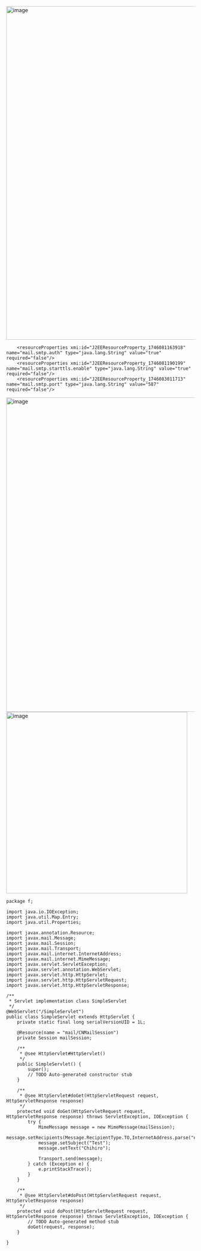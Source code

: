 

<img width="889" alt="image" src="https://github.com/user-attachments/assets/82504dde-9256-4d20-8092-fc83454b8b6b" />

        <resourceProperties xmi:id="J2EEResourceProperty_1746081163918" name="mail.smtp.auth" type="java.lang.String" value="true" required="false"/>
        <resourceProperties xmi:id="J2EEResourceProperty_1746081190199" name="mail.smtp.starttls.enable" type="java.lang.String" value="true" required="false"/>
        <resourceProperties xmi:id="J2EEResourceProperty_1746083011713" name="mail.smtp.port" type="java.lang.String" value="587" required="false"/>
	
<img width="838" alt="image" src="https://github.com/user-attachments/assets/dd257ad6-f65d-4303-a3e6-167f8cbfb027" />
<img width="484" alt="image" src="https://github.com/user-attachments/assets/361bf459-bd5a-4e1f-8d5b-f714cc5b1366" />

```
package f;

import java.io.IOException;
import java.util.Map.Entry;
import java.util.Properties;

import javax.annotation.Resource;
import javax.mail.Message;
import javax.mail.Session;
import javax.mail.Transport;
import javax.mail.internet.InternetAddress;
import javax.mail.internet.MimeMessage;
import javax.servlet.ServletException;
import javax.servlet.annotation.WebServlet;
import javax.servlet.http.HttpServlet;
import javax.servlet.http.HttpServletRequest;
import javax.servlet.http.HttpServletResponse;

/**
 * Servlet implementation class SimpleServlet
 */
@WebServlet("/SimpleServlet")
public class SimpleServlet extends HttpServlet {
	private static final long serialVersionUID = 1L;

    @Resource(name = "mail/CNMailSession")
    private Session mailSession;
    
    /**
     * @see HttpServlet#HttpServlet()
     */
    public SimpleServlet() {
        super();
        // TODO Auto-generated constructor stub
    }

	/**
	 * @see HttpServlet#doGet(HttpServletRequest request, HttpServletResponse response)
	 */
	protected void doGet(HttpServletRequest request, HttpServletResponse response) throws ServletException, IOException {
		try {
            MimeMessage message = new MimeMessage(mailSession);
            message.setRecipients(Message.RecipientType.TO,InternetAddress.parse("e30532@jp.ibm.com"));
            message.setSubject("Test");
            message.setText("Chihiro");

            Transport.send(message);
        } catch (Exception e) {
            e.printStackTrace();
        }	
	}

	/**
	 * @see HttpServlet#doPost(HttpServletRequest request, HttpServletResponse response)
	 */
	protected void doPost(HttpServletRequest request, HttpServletResponse response) throws ServletException, IOException {
		// TODO Auto-generated method stub
		doGet(request, response);
	}

}
```

